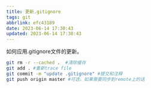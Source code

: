 ```yaml
---
title: 更新.gitignore
tags: git
abbrlink: efc43189
date: 2023-06-14 17:30:43
updated: 2023-06-14 17:30:43
---
```

如何应用.gitignore文件的更新。

```bash
git rm -r --cached .  #清除缓存
git add . #重新trace file
git commit -m "update .gitignore" #提交和注释
git push origin master #可选，如果需要同步到remote上的话

```
